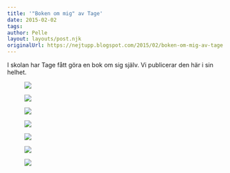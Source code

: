 ```yaml
---
title: '"Boken om mig" av Tage'
date: 2015-02-02
tags: 
author: Pelle
layout: layouts/post.njk 	
originalUrl: https://nejtupp.blogspot.com/2015/02/boken-om-mig-av-tage.html
---
```


I skolan har Tage fått göra en bok om sig själv. Vi publicerar den här i sin helhet.

<figure>
	<img src="../../../../img/Boken%2Bom%2Bmig_0%2B-%2Bframsida.png">
</figure>

<figure>
	<img src="../../../../img/Boken%2Bom%2Bmig_1%2B-%2BBostad.png">
</figure>

<figure>
	<img src="../../../../img/Boken%2Bom%2Bmig_2%2B-%2BMat.png">
</figure>

<figure>
	<img src="../../../../img/Boken%2Bom%2Bmig_3%2B-%2BFamilj.png">
</figure>

<figure>
	<img src="../../../../img/Boken%2Bom%2Bmig_4%2B-%2BHobby.png">
</figure>

<figure>
	<img src="../../../../img/Boken%2Bom%2Bmig_5%2B-%2BYrke.png">
</figure>

<figure>
	<img src="../../../../img/Boken%2Bom%2Bmig_6%2B-%2Bbaksida.png">
</figure>


